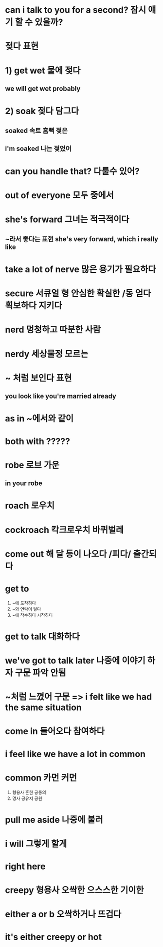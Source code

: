 # can i talk to you for a second? 잠시 얘기 할 수 있을까? 

# 젖다 표현
# 1) get wet 물에 젖다
## we will get wet probably

# 2) soak 젖다 담그다 
## soaked 속트 흠뻑 젖은
## i'm soaked 나는 젖었어


# can you handle that? 다룰수 있어?

# out of everyone 모두 중에서 

# she's forward 그녀는 적극적이다

## ~라서 좋다는 표현 she's very forward, which i really like

# take a lot of nerve 많은 용기가 필요하다  

#  secure 서큐얼 형 안심한 확실한 /동 얻다 획보하다 지키다

# nerd 멍청하고 따분한 사람 

# nerdy 세상물정 모르는 

# ~ 처럼 보인다 표현
## you look like you're married already

# as in ~에서와 같이 

# both with ?????

# robe 로브 가운
## in your robe 

# roach  로우치
# cockroach 칵크로우치 바퀴벌레

# come out 해 달 등이 나오다 /피다/ 출간되다

# get to 

1) ~에 도착하다
2) ~와 연락이 닿다
3) ~에 착수하다 시작하다

# get to talk 대화하다

# we've got to talk later 나중에 이야기 하자 구문 파악 안됨

# ~처럼 느꼈어 구문 => i felt like we had the same situation

# come in 들어오다 참여하다 

# i feel like we have a lot in common

# common 카먼 커먼 
1) 형용사 흔한 공통의 
2) 명사 공유지 공원

# pull me aside 나중에 불러

# i will 그렇게 할게

# right here

# creepy 형용사 오싹한 으스스한 기이한 


# either a or b 오싹하거나 뜨겁다

# it's either creepy or hot 
